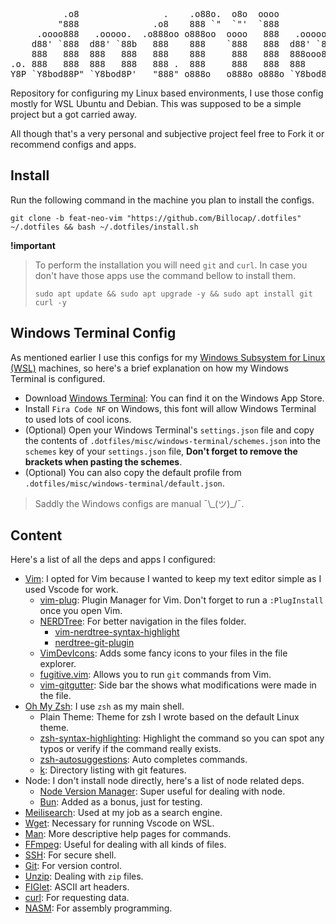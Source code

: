 <pre>
          .o8                .    .o88o.  o8o  oooo
         "888              .o8    888 `"  `"'  `888
     .oooo888   .ooooo.  .o888oo o888oo  oooo   888   .ooooo.   .oooo.o
    d88' `888  d88' `88b   888    888    `888   888  d88' `88b d88(  "8
    888   888  888   888   888    888     888   888  888ooo888 `"Y88b.
.o. 888   888  888   888   888 .  888     888   888  888    .o o.  )88b
Y8P `Y8bod88P" `Y8bod8P'   "888" o888o   o888o o888o `Y8bod8P' 8""888P'
</pre>

Repository for configuring my Linux based environments, I use those config mostly for WSL Ubuntu and Debian. This was supposed to be a simple project but a got carried away.

All though that's a very personal and subjective project feel free to Fork it or recommend configs and apps.

## Install

Run the following command in the machine you plan to install the configs.

```shell
git clone -b feat-neo-vim "https://github.com/Billocap/.dotfiles" ~/.dotfiles && bash ~/.dotfiles/install.sh
```

**!important**

> To perform the installation you will need `git` and `curl`. In case you don't have those apps use the command bellow to install them.
>
> ```shell
> sudo apt update && sudo apt upgrade -y && sudo apt install git curl -y
> ```

## Windows Terminal Config

As mentioned earlier I use this configs for my [Windows Subsystem for Linux (WSL)](https://learn.microsoft.com/en-us/windows/wsl/install) machines, so here's a brief explanation on how my Windows Terminal is configured.

- Download [Windows Terminal](https://apps.microsoft.com/store/detail/windows-terminal/9N0DX20HK701?hl=pt-br&gl=br&icid=CNavAppsWindowsApps): You can find it on the Windows App Store.
- Install `Fira Code NF` on Windows, this font will allow Windows Terminal to used lots of cool icons.
- (Optional) Open your Windows Terminal's `settings.json` file and copy the contents of `.dotfiles/misc/windows-terminal/schemes.json` into the `schemes` key of your `settings.json` file, **Don't forget to remove the brackets when pasting the schemes**.
- (Optional) You can also copy the default profile from `.dotfiles/misc/windows-terminal/default.json`.

> Saddly the Windows configs are manual ¯\\\_(ツ)\_/¯.

## Content

Here's a list of all the deps and apps I configured:

- [Vim](https://www.vim.org): I opted for Vim because I wanted to keep my text editor simple as I used Vscode for work.
  - [vim-plug](https://github.com/junegunn/vim-plug): Plugin Manager for Vim. Don't forget to run a `:PlugInstall` once you open Vim.
  - [NERDTree](https://github.com/preservim/nerdtree): For better navigation in the files folder.
    - [vim-nerdtree-syntax-highlight](https://github.com/tiagofumo/vim-nerdtree-syntax-highlight)
    - [nerdtree-git-plugin](https://github.com/xuyuanp/nerdtree-git-plugin)
  - [VimDevIcons](https://github.com/ryanoasis/vim-devicons): Adds some fancy icons to your files in the file explorer.
  - [fugitive.vim](https://github.com/tpope/vim-fugitive): Allows you to run `git` commands from Vim.
  - [vim-gitgutter](https://github.com/airblade/vim-gitgutter): Side bar the shows what modifications were made in the file.
- [Oh My Zsh](https://github.com/ohmyzsh/ohmyzsh): I use `zsh` as my main shell.
  - Plain Theme: Theme for zsh I wrote based on the default Linux theme.
  - [zsh-syntax-highlighting](https://github.com/zsh-users/zsh-syntax-highlighting): Highlight the command so you can spot any typos or verify if the command really exists.
  - [zsh-autosuggestions](https://github.com/zsh-users/zsh-autosuggestions): Auto completes commands.
  - [k](https://github.com/supercrabtree/k): Directory listing with git features.
- Node: I don't install node directly, here's a list of node related deps.
  - [Node Version Manager](https://github.com/nvm-sh/nvm): Super useful for dealing with node.
  - [Bun](https://bun.sh): Added as a bonus, just for testing.
- [Meilisearch](https://www.meilisearch.com): Used at my job as a search engine.
- [Wget](https://www.gnu.org/software/wget/): Necessary for running Vscode on WSL.
- [Man](https://linux.die.net/man/): More descriptive help pages for commands.
- [FFmpeg](https://ffmpeg.org): Useful for dealing with all kinds of files.
- [SSH](https://linux.die.net/man/1/ssh): For secure shell.
- [Git](https://git-scm.com): For version control.
- [Unzip](https://linux.die.net/man/1/unzip): Dealing with `zip` files.
- [FIGlet](http://www.figlet.org): ASCII art headers.
- [curl](https://curl.se): For requesting data.
- [NASM](https://www.nasm.us): For assembly programming.
